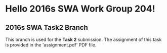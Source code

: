 # Hello 2016s SWA Work Group 204!

## 2016s SWA Task2 Branch

This branch is used for the **Task 2** submission.
The assignment of this task is provided in the 'assignment.pdf' PDF file.
